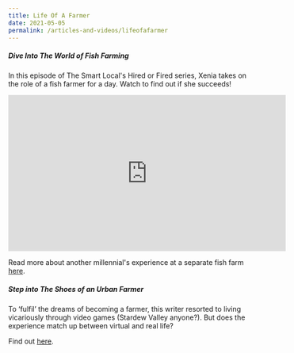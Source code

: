 ```yaml
---
title: Life Of A Farmer
date: 2021-05-05
permalink: /articles-and-videos/lifeofafarmer
---
```

##### Dive Into The World of Fish Farming

In this episode of The Smart Local's Hired or Fired series, Xenia takes on the role of a fish farmer for a day. Watch to find out if she succeeds!


<iframe width="560" height="315" src="https://www.youtube.com/embed/9AchlGbndec" title="YouTube video player" frameborder="0" allow="accelerometer; autoplay; clipboard-write; encrypted-media; gyroscope; picture-in-picture" allowfullscreen></iframe>

Read more about another millennial's experience at a separate  fish farm [here](https://www.ricemedia.co/culture-people-millennial-singaporean-fish-farmer-for-a-week/).

##### Step into The Shoes of an Urban  Farmer

 To ‘fulfil’ the dreams of becoming a farmer, this writer resorted to living vicariously through video games (Stardew Valley anyone?). But does the experience match up between virtual and real life? 

Find out [here](https://www.ricemedia.co/culture-people-games-never-match-real-life-farming/).